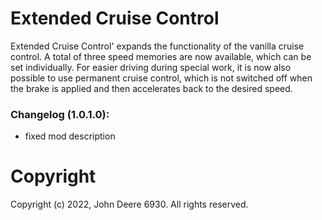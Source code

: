 # Extended Cruise Control
Extended Cruise Control' expands the functionality of the vanilla cruise control.
A total of three speed memories are now available, which can be set individually.
For easier driving during special work, it is now also possible to use permanent cruise control, which is not switched off when the brake is applied and then accelerates back to the desired speed.

### Changelog (1.0.1.0):
- fixed mod description


# Copyright

Copyright (c) 2022, John Deere 6930. All rights reserved.
